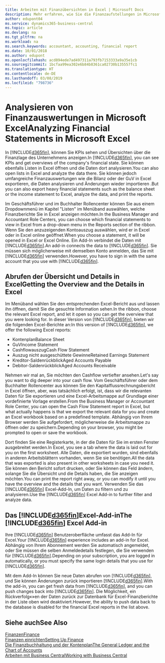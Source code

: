 ```yaml
---
title: Arbeiten mit Finanzübersichten in Excel | Microsoft Docs
description: Mehr erfahren, wie Sie die Finanzaufstellungen in Microsoft Excel von  Business Central für eine Analyse öffnen können.
author: edupont04
ms.service: dynamics365-business-central
ms.topic: article
ms.devlang: na
ms.tgt_pltfrm: na
ms.workload: na
ms.search.keywords: accountant, accounting, financial report
ms.date: 10/01/2018
ms.author: edupont
ms.openlocfilehash: acd894ede7ad497311a793fb7153333a9a35e1cb
ms.sourcegitcommit: 1bcfaa99ea302e6b84b8361ca02730b135557fc1
ms.translationtype: HT
ms.contentlocale: de-DE
ms.lasthandoff: 03/08/2019
ms.locfileid: "798736"
---
```

# <a name="analyzing-financial-statements-in-microsoft-excel"></a><span data-ttu-id="515fa-103">Analysieren von Finanzauswertungen in Microsoft Excel</span><span class="sxs-lookup"><span data-stu-id="515fa-103">Analyzing Financial Statements in Microsoft Excel</span></span>
<span data-ttu-id="515fa-104">In [!INCLUDE[d365fin](includes/d365fin_md.md)], können Sie KPIs sehen und Übersichten über die Finanzlage des Unternehmens anzeigen.</span><span class="sxs-lookup"><span data-stu-id="515fa-104">In [!INCLUDE[d365fin](includes/d365fin_md.md)], you can see KPIs and get overviews of the company's financial state.</span></span> <span data-ttu-id="515fa-105">Sie können ebenfalls Listen in Excel öffnen und die Daten dort analysieren.</span><span class="sxs-lookup"><span data-stu-id="515fa-105">You can also open lists in Excel and analyze the data there.</span></span> <span data-ttu-id="515fa-106">Sie können jedoch umfangreiche Finanzauswertungen wie die Bilanz oder der GuV in Excel exportieren, die Daten analysieren und Änderungen wieder importieren .</span><span class="sxs-lookup"><span data-stu-id="515fa-106">But you can also export heavy financial statements such as the balance sheet or the income statement to Excel, analyze the data, and print the reports.</span></span>  

<span data-ttu-id="515fa-107">Im Geschäftsführer und im Buchhalter Rollencenter können Sie aus einem Dropdownmenü im Kapitel "Listen" im Menüband auswählen, welche Finanzberichte Sie in Excel anzeigen möchten.</span><span class="sxs-lookup"><span data-stu-id="515fa-107">In the Business Manager and Accountant Role Centers, you can choose which financial statements to view in Excel from a drop-down menu in the Reports section of the ribbon.</span></span> <span data-ttu-id="515fa-108">Wenn Sie den anzuzeigenden Kontoauszug auswählen, wird er in Excel oder in Excel online geöffnet.</span><span class="sxs-lookup"><span data-stu-id="515fa-108">When you choose a statement, it will be opened in Excel or Excel Online.</span></span> <span data-ttu-id="515fa-109">Ein Add-In verbindet die Daten mit [!INCLUDE[d365fin](includes/d365fin_md.md)].</span><span class="sxs-lookup"><span data-stu-id="515fa-109">An add-in connects the data to [!INCLUDE[d365fin](includes/d365fin_md.md)].</span></span> <span data-ttu-id="515fa-110">Sie müssen sich möglicherweise mit demselben Konto anmelden, das Sie mit [!INCLUDE[d365fin](includes/d365fin_md.md)] verwenden.</span><span class="sxs-lookup"><span data-stu-id="515fa-110">However, you have to sign in with the same account that you use with [!INCLUDE[d365fin](includes/d365fin_md.md)].</span></span>  

## <a name="getting-the-overview-and-the-details-in-excel"></a><span data-ttu-id="515fa-111">Abrufen der Übersicht und Details in Excel</span><span class="sxs-lookup"><span data-stu-id="515fa-111">Getting the Overview and the Details in Excel</span></span>
<span data-ttu-id="515fa-112">Im Menüband wählen Sie den entsprechenden Excel-Bericht aus und lassen ihn öffnen, damit Sie die gesuchte Information sehen.</span><span class="sxs-lookup"><span data-stu-id="515fa-112">In the ribbon, choose the relevant Excel report, and let it open so you can get the overview that you were looking for.</span></span> <span data-ttu-id="515fa-113">In dieser Version von [!INCLUDE[d365fin](includes/d365fin_md.md)], bieten wir die folgenden Excel-Berichte an:</span><span class="sxs-lookup"><span data-stu-id="515fa-113">In this version of [!INCLUDE[d365fin](includes/d365fin_md.md)], we offer the following Excel reports:</span></span>

- <span data-ttu-id="515fa-114">Kontenplan</span><span class="sxs-lookup"><span data-stu-id="515fa-114">Balance Sheet</span></span>  
- <span data-ttu-id="515fa-115">GuV</span><span class="sxs-lookup"><span data-stu-id="515fa-115">Income Statement</span></span>  
- <span data-ttu-id="515fa-116">Cashflowauszug</span><span class="sxs-lookup"><span data-stu-id="515fa-116">Cash Flow Statement</span></span>  
- <span data-ttu-id="515fa-117">Auszug nicht ausgeschüttete Gewinne</span><span class="sxs-lookup"><span data-stu-id="515fa-117">Retained Earnings Statement</span></span>  
- <span data-ttu-id="515fa-118">Kreditor-Saldenrückblick</span><span class="sxs-lookup"><span data-stu-id="515fa-118">Aged Accounts Payable</span></span>  
- <span data-ttu-id="515fa-119">Debitor-Saldenrückblick</span><span class="sxs-lookup"><span data-stu-id="515fa-119">Aged Accounts Receivable</span></span>  

<span data-ttu-id="515fa-120">Nehmen wir mal an, Sie möchten den Cashflow vertiefter ansehen.</span><span class="sxs-lookup"><span data-stu-id="515fa-120">Let's say you want to dig deeper into your cash flow.</span></span> <span data-ttu-id="515fa-121">Vom Geschäftsführer oder dem Buchhalter Rollencenter aus können Sie den Kapitalflussrechnungsbericht in Excel öffnen, aber, was tatsächlich erfolgt, ist, dass wir die relevanten Daten für Sie exportieren und eine Excel-Arbeitsmappe auf Grundlage einer vordefinierte Vorlage erstellen.</span><span class="sxs-lookup"><span data-stu-id="515fa-121">From the Business Manager or Accountant Role Center, you can open the Cash Flow Statement report in Excel, but what actually happens is that we export the relevant data for you and create an Excel workbook based on a predefined template.</span></span> <span data-ttu-id="515fa-122">Abhängig von Ihrem Browser werden Sie aufgefordert, möglicherweise die Arbeitsmappe zu öffnen oder zu speichern.</span><span class="sxs-lookup"><span data-stu-id="515fa-122">Depending on your browser, you might be prompted to open or save the workbook.</span></span>  

<span data-ttu-id="515fa-123">Dort finden Sie eine Registerkarte, in der die Daten für Sie im ersten Fenster ausgebreitet werden.</span><span class="sxs-lookup"><span data-stu-id="515fa-123">In Excel, you see a tab where the data is laid out for you on the first worksheet.</span></span> <span data-ttu-id="515fa-124">Alle Daten, die exportiert wurden, sind ebenfalls in anderen Arbeitsblättern vorhanden, wenn Sie sie benötigen.</span><span class="sxs-lookup"><span data-stu-id="515fa-124">All the data that was exported is also present in other worksheets in case you need it.</span></span> <span data-ttu-id="515fa-125">Sie können den Bericht sofort drucken, oder Sie können das Feld ändern, solange Sie die Übersicht und die Details haben, die Sie anzeigen möchten.</span><span class="sxs-lookup"><span data-stu-id="515fa-125">You can print the report right away, or you can modify it until you have the overview and the details that you want.</span></span> <span data-ttu-id="515fa-126">Verwenden Sie das [!INCLUDE[d365fin](includes/d365fin_md.md)] Excel-Add-In, um Daten zu filtern und zu analysieren.</span><span class="sxs-lookup"><span data-stu-id="515fa-126">Use the [!INCLUDE[d365fin](includes/d365fin_md.md)] Excel Add-in to further filter and analyze data.</span></span>  

## <a name="the-included365finincludesd365finmdmd-excel-add-in"></a><span data-ttu-id="515fa-127">Das [!INCLUDE[d365fin](includes/d365fin_md.md)]Excel-Add-in</span><span class="sxs-lookup"><span data-stu-id="515fa-127">The [!INCLUDE[d365fin](includes/d365fin_md.md)] Excel Add-in</span></span>
<span data-ttu-id="515fa-128">Ihre [!INCLUDE[d365fin](includes/d365fin_md.md)] Benutzeroberfläche umfasst das Add-In für Excel.</span><span class="sxs-lookup"><span data-stu-id="515fa-128">Your [!INCLUDE[d365fin](includes/d365fin_md.md)] experience includes an add-in for Excel.</span></span> <span data-ttu-id="515fa-129">Abhängig von Ihrem Abonnement werden Sie automatisch angemeldet, oder Sie müssen die selben Anmeldedetails festlegen, die Sie verwenden für [!INCLUDE[d365fin](includes/d365fin_md.md)].</span><span class="sxs-lookup"><span data-stu-id="515fa-129">Depending on your subscription, you are logged in automatically, or you must specify the same login details that you use for [!INCLUDE[d365fin](includes/d365fin_md.md)].</span></span>  

<span data-ttu-id="515fa-130">Mit dem Add-In können Sie neue Daten abrufen von [!INCLUDE[d365fin](includes/d365fin_md.md)], und Sie können Änderungen zurück importieren [!INCLUDE[d365fin](includes/d365fin_md.md)].</span><span class="sxs-lookup"><span data-stu-id="515fa-130">With the add-in, you can get fresh data from [!INCLUDE[d365fin](includes/d365fin_md.md)], and you can push changes back into [!INCLUDE[d365fin](includes/d365fin_md.md)].</span></span> <span data-ttu-id="515fa-131">Die Möglichkeit, ein Rückverfolg«»en der Daten zurück zur Datenbank für Excel-Finanzberichte in der Liste oben wird deaktiviert.</span><span class="sxs-lookup"><span data-stu-id="515fa-131">However, the ability to push data back to the database is disabled for the financial Excel reports in the list above.</span></span>  

## <a name="see-also"></a><span data-ttu-id="515fa-132">Siehe auch</span><span class="sxs-lookup"><span data-stu-id="515fa-132">See Also</span></span>
[<span data-ttu-id="515fa-133">Finanzen</span><span class="sxs-lookup"><span data-stu-id="515fa-133">Finance</span></span>](finance.md)  
[<span data-ttu-id="515fa-134">Finanzen einrichten</span><span class="sxs-lookup"><span data-stu-id="515fa-134">Setting Up Finance</span></span>](finance-setup-finance.md)  
[<span data-ttu-id="515fa-135">Die Finanzbuchhaltung und der Kontenplan</span><span class="sxs-lookup"><span data-stu-id="515fa-135">The General Ledger and the Chart of Accounts</span></span>](finance-general-ledger.md)  
[<span data-ttu-id="515fa-136">Arbeiten mit  Business Central</span><span class="sxs-lookup"><span data-stu-id="515fa-136">Working with Business Central</span></span>](ui-work-product.md)  
